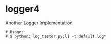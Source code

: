 # logger4
Another Logger Implementation

```
# Usage:
# $ python3 log_tester.py;ll -t default.log*
```
